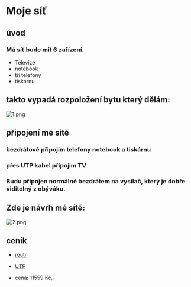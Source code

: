 # Moje síť

## úvod

### Má síť bude mít 6 zařízení. 

* Televize
* notebook
* tři telefony
* tiskárnu

## takto vypadá rozpoložení bytu který dělám:

![1.png](Screenshots/1.png)

## připojení mé sítě

### bezdrátově připojím telefony notebook a tiskárnu

### přes UTP kabel připojím TV

### Budu připojen normálně bezdrátem na vysílač, který je dobře viditelný z obýváku.

## Zde je návrh mé sítě:

![2.png](Screenshots/2.png)

## ceník
* [routr](https://www.datart.cz/tp-link-archer-c5400x-tri-band-gaming-router-8xlan-wan-usb-3-0-archer-c5400x.html?gclid=EAIaIQobChMIu7_9pbep6QIVjKZ3Ch1hfQ1dEAQYBCABEgKBSfD_BwE)

* [UTP](https://www.alza.cz/datacom-cat5e-utp?dq=71634&kampan=adw4_prislusenstvi-pro-mt_pla_all_prislusenstvi-css_kabely-redukce-a-radice_c_1003767__MN115&gclid=EAIaIQobChMIgo_W67ep6QIVVeztCh12RQb9EAQYAyABEgJy1_D_BwE)

* cena: 11559 Kč,- 

